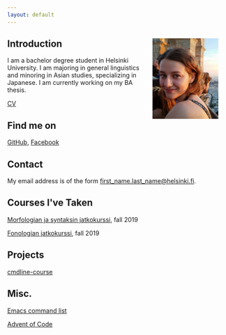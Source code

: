 ```yaml
---
layout: default
---
```


## Introduction <img src="assets/images/mira.jpg" alt="Photo" hspace="20" width="30%" align="right"/>

I am a bachelor degree student in Helsinki University. I am majoring in general linguistics and minoring in Asian studies, specializing in Japanese. I am currently working on my BA thesis.

[CV](assets/documents/Mira_CV.pdf)

## Find me on

[GitHub](https://github.com/mirajulia), [Facebook](https://www.facebook.com/mirajuliak)

## Contact

My email address is of the form first_name.last_name@helsinki.fi. 

## Courses I've Taken

[Morfologian ja syntaksin jatkokurssi](https://courses.helsinki.fi/fi/KIK-LG202/129823483), fall 2019

[Fonologian jatkokurssi](https://courses.helsinki.fi/fi/KIK-LG202/129823483), fall 2019

## Projects

[cmdline-course](https://github.com/mirajulia/cmdline-course)

## Misc. 

[Emacs command list](https://people.ast.cam.ac.uk/~vasily/idl/emacs_commands_list.html)

[Advent of Code](https://adventofcode.com/)
